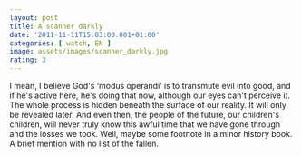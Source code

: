 ```yaml
---
layout: post
title: A scanner darkly
date: '2011-11-11T15:03:00.001+01:00'
categories: [ watch, EN ]
image: assets/images/scanner_darkly.jpg
rating: 3
---
```


I mean, I believe God's ‘modus operandi’ is to transmute evil into good, and if he's active here, he's doing that now, although our eyes can't perceive it. The whole process is hidden beneath the surface of our reality. It will only be revealed later. And even then, the people of the future, our children's children, will never truly know this awful time that we have gone through and the losses we took. Well, maybe some footnote in a minor history book. A brief mention with no list of the fallen.
